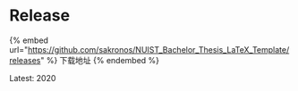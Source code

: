 # Release

{% embed url="https://github.com/sakronos/NUIST_Bachelor_Thesis_LaTeX_Template/releases" %}
下载地址
{% endembed %}

Latest: 2020

